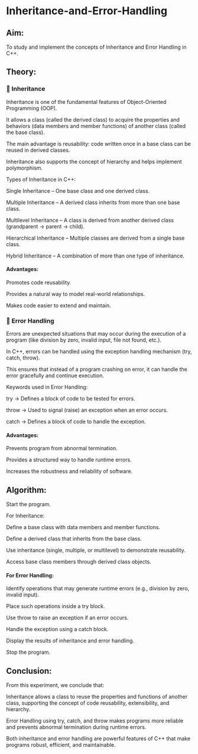 # Inheritance-and-Error-Handling
## Aim:
To study and implement the concepts of Inheritance and Error Handling in C++.

## Theory:
### 🔹 Inheritance

Inheritance is one of the fundamental features of Object-Oriented Programming (OOP).

It allows a class (called the derived class) to acquire the properties and behaviors (data members and member functions) of another class (called the base class).

The main advantage is reusability: code written once in a base class can be reused in derived classes.

Inheritance also supports the concept of hierarchy and helps implement polymorphism.

Types of Inheritance in C++:

Single Inheritance – One base class and one derived class.

Multiple Inheritance – A derived class inherits from more than one base class.

Multilevel Inheritance – A class is derived from another derived class (grandparent → parent → child).

Hierarchical Inheritance – Multiple classes are derived from a single base class.

Hybrid Inheritance – A combination of more than one type of inheritance.

#### Advantages:

Promotes code reusability.

Provides a natural way to model real-world relationships.

Makes code easier to extend and maintain.

### 🔹 Error Handling

Errors are unexpected situations that may occur during the execution of a program (like division by zero, invalid input, file not found, etc.).

In C++, errors can be handled using the exception handling mechanism (try, catch, throw).

This ensures that instead of a program crashing on error, it can handle the error gracefully and continue execution.

Keywords used in Error Handling:

try → Defines a block of code to be tested for errors.

throw → Used to signal (raise) an exception when an error occurs.

catch → Defines a block of code to handle the exception.

#### Advantages:

Prevents program from abnormal termination.

Provides a structured way to handle runtime errors.

Increases the robustness and reliability of software.

## Algorithm:

Start the program.

For Inheritance:

Define a base class with data members and member functions.

Define a derived class that inherits from the base class.

Use inheritance (single, multiple, or multilevel) to demonstrate reusability.

Access base class members through derived class objects.

#### For Error Handling:

Identify operations that may generate runtime errors (e.g., division by zero, invalid input).

Place such operations inside a try block.

Use throw to raise an exception if an error occurs.

Handle the exception using a catch block.

Display the results of inheritance and error handling.

Stop the program.

## Conclusion:

From this experiment, we conclude that:

Inheritance allows a class to reuse the properties and functions of another class, supporting the concept of code reusability, extensibility, and hierarchy.

Error Handling using try, catch, and throw makes programs more reliable and prevents abnormal termination during runtime errors.

Both inheritance and error handling are powerful features of C++ that make programs robust, efficient, and maintainable.
